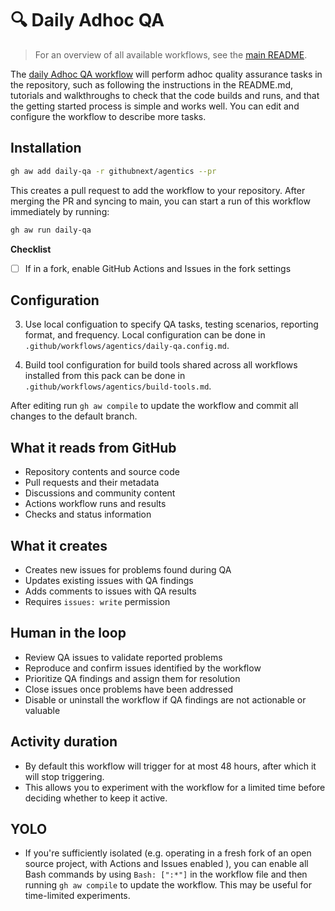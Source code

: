 # 🔍 Daily Adhoc QA

> For an overview of all available workflows, see the [main README](../README.md).

The [daily Adhoc QA workflow](../workflows/daily-qa.md?plain=1) will perform adhoc quality assurance tasks in the repository, such as following the instructions in the README.md, tutorials and walkthroughs to check that the code builds and runs, and that the getting started process is simple and works well. You can edit and configure the workflow to describe more tasks. 

## Installation

```bash
gh aw add daily-qa -r githubnext/agentics --pr
```

This creates a pull request to add the workflow to your repository. After merging the PR and syncing to main, you can start a run of this workflow immediately by running:

```bash
gh aw run daily-qa
```

**Checklist**

* [ ] If in a fork, enable GitHub Actions and Issues in the fork settings

## Configuration

3. Use local configuation to specify QA tasks, testing scenarios, reporting format, and frequency. Local configuration can be done in `.github/workflows/agentics/daily-qa.config.md`.

4. Build tool configuration for build tools shared across all workflows installed from this pack can be done in `.github/workflows/agentics/build-tools.md`.

After editing run `gh aw compile` to update the workflow and commit all changes to the default branch.

## What it reads from GitHub

- Repository contents and source code
- Pull requests and their metadata
- Discussions and community content
- Actions workflow runs and results
- Checks and status information

## What it creates

- Creates new issues for problems found during QA
- Updates existing issues with QA findings
- Adds comments to issues with QA results
- Requires `issues: write` permission

## Human in the loop

- Review QA issues to validate reported problems
- Reproduce and confirm issues identified by the workflow
- Prioritize QA findings and assign them for resolution
- Close issues once problems have been addressed
- Disable or uninstall the workflow if QA findings are not actionable or valuable

## Activity duration

- By default this workflow will trigger for at most 48 hours, after which it will stop triggering. 
- This allows you to experiment with the workflow for a limited time before deciding whether to keep it active.

## YOLO

- If you're sufficiently isolated (e.g. operating in a fresh fork of an open source project, with Actions and Issues enabled ), you can enable all Bash commands by using `Bash: [":*"]` in the workflow file and then running `gh aw compile` to update the workflow. This may be useful for time-limited experiments.

